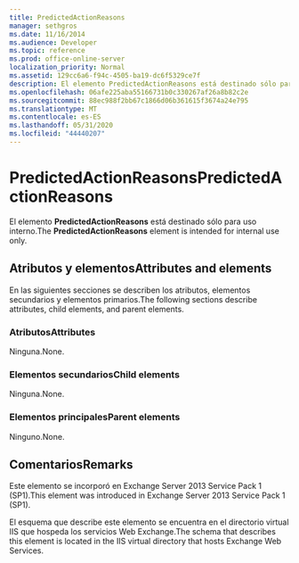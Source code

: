 ```yaml
---
title: PredictedActionReasons
manager: sethgros
ms.date: 11/16/2014
ms.audience: Developer
ms.topic: reference
ms.prod: office-online-server
localization_priority: Normal
ms.assetid: 129cc6a6-f94c-4505-ba19-dc6f5329ce7f
description: El elemento PredictedActionReasons está destinado sólo para uso interno.
ms.openlocfilehash: 06afe225aba55166731b0c330267af26a8b82c2e
ms.sourcegitcommit: 88ec988f2bb67c1866d06b361615f3674a24e795
ms.translationtype: MT
ms.contentlocale: es-ES
ms.lasthandoff: 05/31/2020
ms.locfileid: "44440207"
---
```

# <a name="predictedactionreasons"></a><span data-ttu-id="9c364-103">PredictedActionReasons</span><span class="sxs-lookup"><span data-stu-id="9c364-103">PredictedActionReasons</span></span>

<span data-ttu-id="9c364-104">El elemento **PredictedActionReasons** está destinado sólo para uso interno.</span><span class="sxs-lookup"><span data-stu-id="9c364-104">The **PredictedActionReasons** element is intended for internal use only.</span></span> 

## <a name="attributes-and-elements"></a><span data-ttu-id="9c364-105">Atributos y elementos</span><span class="sxs-lookup"><span data-stu-id="9c364-105">Attributes and elements</span></span>

<span data-ttu-id="9c364-106">En las siguientes secciones se describen los atributos, elementos secundarios y elementos primarios.</span><span class="sxs-lookup"><span data-stu-id="9c364-106">The following sections describe attributes, child elements, and parent elements.</span></span>
  
### <a name="attributes"></a><span data-ttu-id="9c364-107">Atributos</span><span class="sxs-lookup"><span data-stu-id="9c364-107">Attributes</span></span>

<span data-ttu-id="9c364-108">Ninguna.</span><span class="sxs-lookup"><span data-stu-id="9c364-108">None.</span></span>
  
### <a name="child-elements"></a><span data-ttu-id="9c364-109">Elementos secundarios</span><span class="sxs-lookup"><span data-stu-id="9c364-109">Child elements</span></span>

<span data-ttu-id="9c364-110">Ninguna.</span><span class="sxs-lookup"><span data-stu-id="9c364-110">None.</span></span>
  
### <a name="parent-elements"></a><span data-ttu-id="9c364-111">Elementos principales</span><span class="sxs-lookup"><span data-stu-id="9c364-111">Parent elements</span></span>

<span data-ttu-id="9c364-112">Ninguno.</span><span class="sxs-lookup"><span data-stu-id="9c364-112">None.</span></span>
  
## <a name="remarks"></a><span data-ttu-id="9c364-113">Comentarios</span><span class="sxs-lookup"><span data-stu-id="9c364-113">Remarks</span></span>

<span data-ttu-id="9c364-114">Este elemento se incorporó en Exchange Server 2013 Service Pack 1 (SP1).</span><span class="sxs-lookup"><span data-stu-id="9c364-114">This element was introduced in Exchange Server 2013 Service Pack 1 (SP1).</span></span>
  
<span data-ttu-id="9c364-115">El esquema que describe este elemento se encuentra en el directorio virtual IIS que hospeda los servicios Web Exchange.</span><span class="sxs-lookup"><span data-stu-id="9c364-115">The schema that describes this element is located in the IIS virtual directory that hosts Exchange Web Services.</span></span>
  

